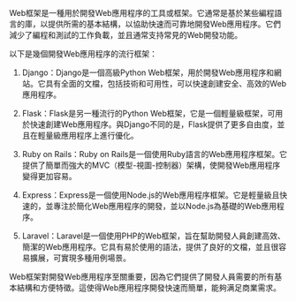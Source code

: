 

Web框架是一種用於開發Web應用程序的工具或框架。它通常是基於某些編程語言的庫，以提供所需的基本結構，以協助快速而可靠地開發Web應用程序。它們減少了編程和測試的工作負載，並且通常支持常見的Web開發功能。

以下是幾個開發Web應用程序的流行框架：

1. Django：Django是一個高級Python Web框架，用於開發Web應用程序和網站。它具有全面的文檔，包括技術和可用性，可以快速創建安全、高效的Web應用程序。

2. Flask：Flask是另一種流行的Python Web框架，它是一個輕量級框架，可用於快速創建Web應用程序。與Django不同的是，Flask提供了更多自由度，並且在輕量級應用程序上進行優化。

3. Ruby on Rails：Ruby on Rails是一個使用Ruby語言的Web應用程序框架。它提供了簡單而強大的MVC（模型-視圖-控制器）架構，使開發Web應用程序變得更加容易。

4. Express：Express是一個使用Node.js的Web應用程序框架。它是輕量級且快速的，並專注於簡化Web應用程序的開發，並以Node.js為基礎的Web應用程序。

5. Laravel：Laravel是一個使用PHP的Web框架，旨在幫助開發人員創建高效、簡潔的Web應用程序。它具有易於使用的語法，提供了良好的文檔，並且很容易擴展，可實現多種用例場景。

Web框架對開發Web應用程序至關重要，因為它們提供了開發人員需要的所有基本結構和方便特徵。這使得Web應用程序開發快速而簡單，能夠满足商業需求。